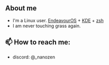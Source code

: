## About me

- I'm a Linux user. [EndeavourOS](https://endeavouros.com/) + [KDE](https://kde.org/) + [zsh](https://ohmyz.sh/)
- I am never touching grass again.

<!--
**xevansz/xevansz** is a ✨ _special_ ✨ repository because its `README.md` (this file) appears on your GitHub profile.

Here are some ideas to get you started:

- 🔭 I’m currently working on ...
- 🌱 I’m currently learning ...
- 👯 I’m looking to collaborate on ...
- 🤔 I’m looking for help with ...
- 💬 Ask me about ...
-->
## 📫 How to reach me: 
- discord: @\_nanozen
<!--
- 😄 Pronouns: ...
- ⚡ Fun fact: ...
-->

